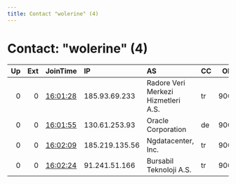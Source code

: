 ```yaml
---
title: Contact "wolerine" (4)
---
```


# Contact: "wolerine" (4)

|   Up |   Ext | JoinTime                                                                                            | IP             | AS                                  | CC   |   ORp |   Dirp | OS    | Version   | Nickname   |   eFamMembers |
|-----:|------:|:----------------------------------------------------------------------------------------------------|:---------------|:------------------------------------|:-----|------:|-------:|:------|:----------|:-----------|--------------:|
|    0 |     0 | [16:01:28](https://metrics.torproject.org/rs.html#details/B20C2DFD6ACD856D0A57BF1FDCAF22757BEFD1A4) | 185.93.69.233  | Radore Veri Merkezi Hizmetleri A.S. | tr   |  9001 |   9030 | Linux | 0.4.2.7   | wolerine   |             4 |
|    0 |     0 | [16:01:55](https://metrics.torproject.org/rs.html#details/24CCFE19764E7091AA86A9142B25C08E50EE19F3) | 130.61.253.93  | Oracle Corporation                  | de   |  9001 |   9030 | Linux | 0.4.2.7   | wolerine   |             4 |
|    0 |     0 | [16:02:09](https://metrics.torproject.org/rs.html#details/2AC57A32B99B41CF529DADC08562C0CCE957D7A9) | 185.219.135.56 | Ngdatacenter, Inc.                  | tr   |  9001 |   9030 | Linux | 0.4.4.6   | wolerine   |             4 |
|    0 |     0 | [16:02:24](https://metrics.torproject.org/rs.html#details/915EA34E8E2EBF5BF98FFD3B300EF1799F0C7A7E) | 91.241.51.166  | Bursabil Teknoloji A.S.             | tr   |  9001 |   9030 | Linux | 0.4.2.7   | wolerine   |             4 |
